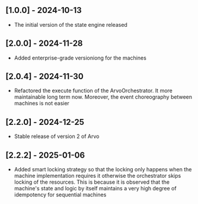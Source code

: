 ## [1.0.0] - 2024-10-13

- The initial version of the state engine released

## [2.0.0] - 2024-11-28

- Added enterprise-grade versioniong for the machines

## [2.0.4] - 2024-11-30

- Refactored the execute function of the ArvoOrchestrator. It more maintainable long term now. Moreover, the event choreography between machines is not easier
## [2.2.0] - 2024-12-25

- Stable release of version 2 of Arvo

## [2.2.2] - 2025-01-06

- Added smart locking strategy so that the locking only happens when the machine implementation requires it otherwise the orchestrator skips locking of the resources. This is because it is observed that the machine's state and logic by itself maintains
a very high degree of idempotency for sequential machines

